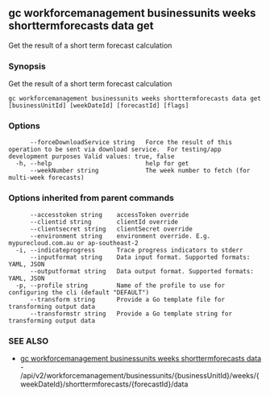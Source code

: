 ## gc workforcemanagement businessunits weeks shorttermforecasts data get

Get the result of a short term forecast calculation

### Synopsis

Get the result of a short term forecast calculation

```
gc workforcemanagement businessunits weeks shorttermforecasts data get [businessUnitId] [weekDateId] [forecastId] [flags]
```

### Options

```
      --forceDownloadService string   Force the result of this operation to be sent via download service.  For testing/app development purposes Valid values: true, false
  -h, --help                          help for get
      --weekNumber string             The week number to fetch (for multi-week forecasts)
```

### Options inherited from parent commands

```
      --accesstoken string    accessToken override
      --clientid string       clientId override
      --clientsecret string   clientSecret override
      --environment string    environment override. E.g. mypurecloud.com.au or ap-southeast-2
  -i, --indicateprogress      Trace progress indicators to stderr
      --inputformat string    Data input format. Supported formats: YAML, JSON
      --outputformat string   Data output format. Supported formats: YAML, JSON
  -p, --profile string        Name of the profile to use for configuring the cli (default "DEFAULT")
      --transform string      Provide a Go template file for transforming output data
      --transformstr string   Provide a Go template string for transforming output data
```

### SEE ALSO

* [gc workforcemanagement businessunits weeks shorttermforecasts data](gc_workforcemanagement_businessunits_weeks_shorttermforecasts_data.html)	 - /api/v2/workforcemanagement/businessunits/{businessUnitId}/weeks/{weekDateId}/shorttermforecasts/{forecastId}/data


